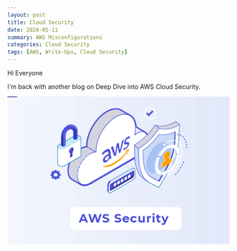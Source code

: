 ```yaml
---
layout: post
title: Cloud Security
date: 2020-05-11
summary: AWS Misconfigurations
categories: Cloud Security
tags: [AWS, Write-Ups, Cloud Security]
---
```


Hi Everyone

I'm back with another blog on Deep Dive into AWS Cloud Security.


<p align="center">
  <img src="/images/cloud/aws-logo.png">
</p>

